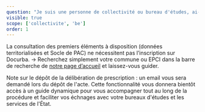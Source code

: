 ```yaml
---
question: "Je suis une personne de collectivité ou bureau d'études, ai-je besoin de m'inscrire pour profiter de Docurba ?"
visible: true
scope: ['collectivite', 'be']
order: 1
---
```

La consultation des premiers éléments à disposition (données territorialisées et Socle de PAC) ne nécessitent pas l’inscription sur Docurba. → Recherchez simplement votre commune ou EPCI dans la barre de recherche de [notre page d’accueil](https://docurba.beta.gouv.fr/) et laissez-vous guider. 

Note sur le dépôt de la délibération de prescription : un email vous sera demandé lors du dépôt de l'acte. Cette fonctionnalité vous donnera bientôt accès à un guide dynamique pour vous accompagner tout au long de la procédure et faciliter vos échnages avec votre bureaux d'études et les services de l'État. 
